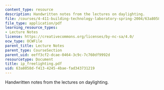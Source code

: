 ```yaml
---
content_type: resource
description: Handwritten notes from the lectures on daylighting.
file: /courses/4-411-building-technology-laboratory-spring-2004/63a8058df41342454baefad343731219_ip_freelighting.pdf
file_type: application/pdf
learning_resource_types:
- Lecture Notes
license: https://creativecommons.org/licenses/by-nc-sa/4.0/
ocw_type: OCWFile
parent_title: Lecture Notes
parent_type: CourseSection
parent_uid: eeff3cf2-dcae-0464-3c9c-7c760df9992d
resourcetype: Document
title: ip_freelighting.pdf
uid: 63a8058d-f413-4245-4bae-fad343731219
---
```

Handwritten notes from the lectures on daylighting.